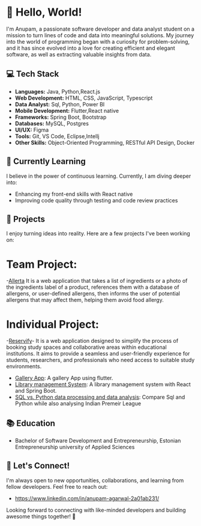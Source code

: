 # 👋 Hello, World! 

I'm Anupam, a passionate software developer and data analyst student on a mission to turn lines of code and data into meaningful solutions. My journey into the world of programming began with a curiosity for problem-solving, and it has since evolved into a love for creating efficient and elegant software, as well as extracting valuable insights from data.

## 💻 Tech Stack

- **Languages:** Java, Python,React.js
- **Web Development:** HTML, CSS, JavaScript, Typescript
- **Data Analyst:** Sql, Python, Power BI
- **Mobile Development:** Flutter,React native
- **Frameworks:** Spring Boot, Bootstrap
- **Databases:** MySQL, Postgres
- **UI/UX:** Figma
- **Tools:** Git, VS Code, Eclipse,Intellj
- **Other Skills:** Object-Oriented Programming, RESTful API Design, Docker

## 🌱 Currently Learning

I believe in the power of continuous learning. Currently, I am diving deeper into:

- Enhancing my front-end skills with React native
- Improving code quality through testing and code review practices

## 🚀 Projects

I enjoy turning ideas into reality. Here are a few projects I've been working on:

# Team Project:

-[Allerta]( https://github.com/Allerta-allergen/Allerta) It is a web application that takes a list of ingredients or a photo of the ingredients label of a product, references them with a database of allergens, or user-defined allergens, then informs the user of potential allergens that may affect them, helping them avoid food allergy.

# Individual Project:

-[Reservify](https://github.com/Anupam-1068/reservify-project)- It is a web application designed to simplify the process of booking study spaces and collaborative areas within educational institutions. It aims to provide a seamless and user-friendly experience for students, researchers, and professionals who need access to suitable study environments.
- [Gallery App](https://github.com/Anupam-1068/photo-gallery-02.git): A gallery App using flutter.
- [Library management System](https://github.com/Anupam-1068/library-management-system): A library management system with React and Spring Boot.
- [SQL vs. Python data processing and data analysis](https://github.com/Anupam-1068/Indian-Premium-League): Compare Sql and Python while also analysing Indian Premeir League

## 📚 Education

- Bachelor of Software Development and Entrepreneurship, Estonian Entrepreneurship university of Applied Sciences

## 🤝 Let's Connect!

I'm always open to new opportunities, collaborations, and learning from fellow developers. Feel free to reach out:

- https://www.linkedin.com/in/anupam-agarwal-2a01ab231/

Looking forward to connecting with like-minded developers and building awesome things together! 🚀
